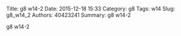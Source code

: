 Title: g8 w14-2
Date: 2015-12-18 15:33
Category: g8
Tags: w14
Slug: g8_w14_2
Authors: 40423241
Summary: g8 w14-2

g8 w14-2


<!-- 導入 brython.js -->


<script type="text/javascript" src="js/40423241-w14.js"></script>

<!-- 啟動 brython() -->

<script>
window.onload=function(){
brython(1);
}
</script>

<!-- 以下利用 Brython 程式執行繪圖 -->

<canvas id="plotarea" width="200" height="200"></canvas>

<script type="text/python3">
# 導入 doc
from browser import document as doc
from browser import console
import math

# 準備繪圖畫布
canvas = doc["plotarea"]
ctx = canvas.getContext("2d")

# 開始畫直線
for i in range(11):
    ctx.beginPath()
    ctx.lineWidth = 5
    ctx.moveTo(0,0+i*20 )
    ctx.lineTo(200,0+i*20 )
    ctx.strokeStyle = "#0099FF"
    ctx.stroke()
for i in range(11):
    ctx.beginPath()
    ctx.lineWidth = 5
    ctx.moveTo(0+i*20, 0)
    ctx.lineTo(0+i*20, 200)
    ctx.strokeStyle = "#FF0320"
    ctx.stroke()


</script>


<script>
window.onload=function(){
brython(1);
}
</script>


